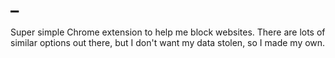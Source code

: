 # _

Super simple Chrome extension to help me block websites. There are lots of similar options out there, but I don't want my data stolen, so I made my own.
